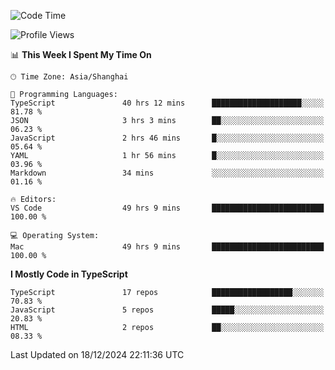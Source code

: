 <!--START_SECTION:waka-->
![Code Time](http://img.shields.io/badge/Code%20Time-7%2C132%20hrs%2012%20mins-blue)

![Profile Views](http://img.shields.io/badge/Profile%20Views-2-blue)

📊 **This Week I Spent My Time On** 

```text
🕑︎ Time Zone: Asia/Shanghai

💬 Programming Languages: 
TypeScript               40 hrs 12 mins      ████████████████████░░░░░   81.78 % 
JSON                     3 hrs 3 mins        ██░░░░░░░░░░░░░░░░░░░░░░░   06.23 % 
JavaScript               2 hrs 46 mins       █░░░░░░░░░░░░░░░░░░░░░░░░   05.64 % 
YAML                     1 hr 56 mins        █░░░░░░░░░░░░░░░░░░░░░░░░   03.96 % 
Markdown                 34 mins             ░░░░░░░░░░░░░░░░░░░░░░░░░   01.16 % 

🔥 Editors: 
VS Code                  49 hrs 9 mins       █████████████████████████   100.00 % 

💻 Operating System: 
Mac                      49 hrs 9 mins       █████████████████████████   100.00 % 
```

**I Mostly Code in TypeScript** 

```text
TypeScript               17 repos            ██████████████████░░░░░░░   70.83 % 
JavaScript               5 repos             █████░░░░░░░░░░░░░░░░░░░░   20.83 % 
HTML                     2 repos             ██░░░░░░░░░░░░░░░░░░░░░░░   08.33 % 
```




 Last Updated on 18/12/2024 22:11:36 UTC
<!--END_SECTION:waka-->
